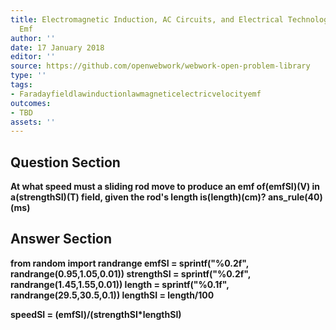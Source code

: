 ```yaml
---
title: Electromagnetic Induction, AC Circuits, and Electrical Technologies - Motional
  Emf
author: ''
date: 17 January 2018
editor: ''
source: https://github.com/openwebwork/webwork-open-problem-library
type: ''
tags:
- Faradayfieldlawinductionlawmagneticelectricvelocityemf
outcomes:
- TBD
assets: ''
---
```


## Question Section 

<b>
At what speed must a sliding rod move to produce an emf of(emfSI)(V) in a(strengthSI)(T) field, given the rod's length is(length)(cm)?
ans_rule(40)(ms)


## Answer Section

from random import randrange
emfSI = sprintf("%0.2f", randrange(0.95,1.05,0.01))
strengthSI = sprintf("%0.2f", randrange(1.45,1.55,0.01))
length = sprintf("%0.1f", randrange(29.5,30.5,0.1))
lengthSI = length/100

speedSI = (emfSI)/(strengthSI*lengthSI)